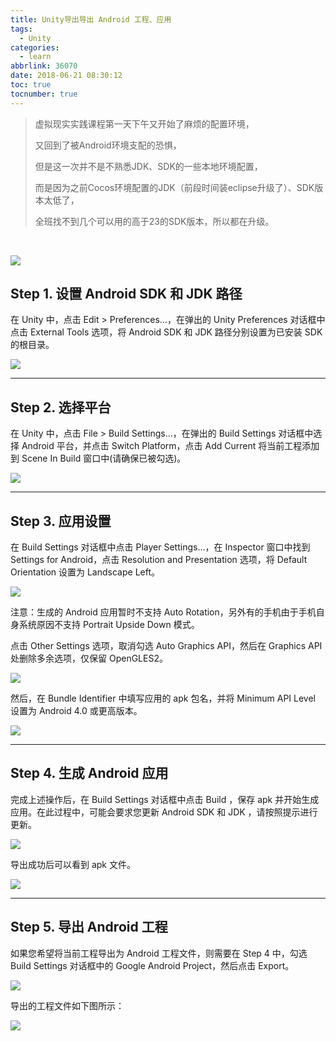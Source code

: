 ```yaml
---
title: Unity导出导出 Android 工程、应用
tags:
  - Unity
categories:
  - learn
abbrlink: 36070
date: 2018-06-21 08:30:12
toc: true
tocnumber: true
---
```


> 虚拟现实实践课程第一天下午又开始了麻烦的配置环境，
>
> 又回到了被Android环境支配的恐惧，
>
> 但是这一次并不是不熟悉JDK、SDK的一些本地环境配置，
>
> 而是因为之前Cocos环境配置的JDK（前段时间装eclipse升级了）、SDK版本太低了，
>
> 全班找不到几个可以用的高于23的SDK版本，所以都在升级。

<!--more-->

​         

![](https://photo.hushhw.cn/sdk.jpg)

## Step 1. 设置 Android SDK 和 JDK 路径

在 Unity 中，点击 Edit > Preferences…，在弹出的 Unity Preferences 对话框中点击 External Tools 选项，将 Android SDK 和 JDK 路径分别设置为已安装 SDK 的根目录。

![](https://photo.hushhw.cn/images/doc_unity_build_android_1.png)

------



## Step 2. 选择平台

在 Unity 中，点击 File > Build Settings…，在弹出的 Build Settings 对话框中选择 Android 平台，并点击 Switch Platform，点击 Add Current 将当前工程添加到 Scene In Build 窗口中(请确保已被勾选)。

![](https://photo.hushhw.cn/images/doc_unity_build_android_2.png)

------

## Step 3. 应用设置

在 Build Settings 对话框中点击 Player Settings…，在 Inspector 窗口中找到 Settings for Android，点击 Resolution and Presentation 选项，将 Default Orientation 设置为 Landscape Left。

![](https://photo.hushhw.cn/images/doc_unity_build_android_3.png)

注意：生成的 Android 应用暂时不支持 Auto Rotation，另外有的手机由于手机自身系统原因不支持 Portrait Upside Down 模式。

点击 Other Settings 选项，取消勾选 Auto Graphics API，然后在 Graphics API 处删除多余选项，仅保留 OpenGLES2。

![](https://photo.hushhw.cn/images/othersettings1.png)

然后，在 Bundle Identifier 中填写应用的 apk 包名，并将 Minimum API Level 设置为 Android 4.0 或更高版本。

![](https://photo.hushhw.cn/images/othersettings2.png)

------

## Step 4. 生成 Android 应用

完成上述操作后，在 Build Settings 对话框中点击 Build ，保存 apk 并开始生成应用。在此过程中，可能会要求您更新 Android SDK 和 JDK ，请按照提示进行更新。

![](https://photo.hushhw.cn/images/doc_unity_build_android_5.png)

导出成功后可以看到 apk 文件。

![](https://photo.hushhw.cn/images/doc_unity_build_android_6.png)



------

## Step 5. 导出 Android 工程

如果您希望将当前工程导出为 Android 工程文件，则需要在 Step 4 中，勾选 Build Settings 对话框中的 Google Android Project，然后点击 Export。

![](https://photo.hushhw.cn/images/sdk-unity02.jpg)

导出的工程文件如下图所示：

![](https://photo.hushhw.cn/images/sdk-unity01.jpg)

